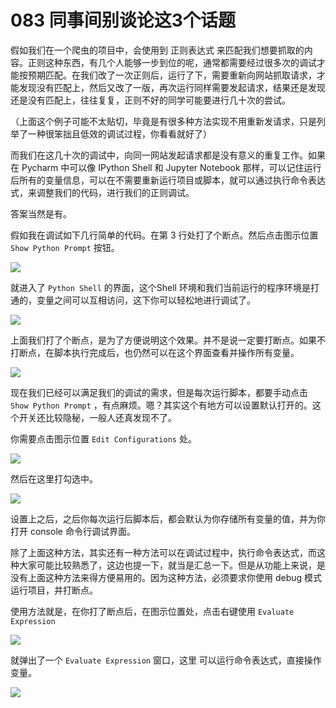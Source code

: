 # 083 同事间别谈论这3个话题

假如我们在一个爬虫的项目中，会使用到 正则表达式 来匹配我们想要抓取的内容。正则这种东西，有几个人能够一步到位的呢，通常都需要经过很多次的调试才能按预期匹配。在我们改了一次正则后，运行了下，需要重新向网站抓取请求，才能发现没有匹配上，然后又改了一版，再次运行同样需要发起请求，结果还是发现还是没有匹配上，往往复复，正则不好的同学可能要进行几十次的尝试。

（上面这个例子可能不太贴切，毕竟是有很多种方法实现不用重新发请求，只是列举了一种很笨拙且低效的调试过程，你看看就好了）

而我们在这几十次的调试中，向同一网站发起请求都是没有意义的重复工作。如果在 Pycharm 中可以像  IPython Shell  和 Jupyter Notebook 那样，可以记住运行后所有的变量信息，可以在不需要重新运行项目或脚本，就可以通过执行命令表达式，来调整我们的代码，进行我们的正则调试。

答案当然是有。

假如我在调试如下几行简单的代码。在第 3 行处打了个断点。然后点击图示位置 `Show Python Prompt` 按钮。

![](http://image.iswbm.com/Fi3N02x9OeOPatGdaReam_icn9G_)

就进入了 `Python Shell` 的界面，这个Shell 环境和我们当前运行的程序环境是打通的，变量之间可以互相访问，这下你可以轻松地进行调试了。

![](http://image.iswbm.com/Fj1W53Txj0iFs5eYhFYh_dHlPtIL)

上面我们打了个断点，是为了方便说明这个效果。并不是说一定要打断点。如果不打断点，在脚本执行完成后，也仍然可以在这个界面查看并操作所有变量。

![](http://image.iswbm.com/FlMsB7B1x6ET9mLOgydTWuTEXuOe)

现在我们已经可以满足我们的调试的需求，但是每次运行脚本，都要手动点击 `Show Python Prompt` ，有点麻烦。嗯？其实这个有地方可以设置默认打开的。这个开关还比较隐秘，一般人还真发现不了。

你需要点击图示位置 `Edit Configurations` 处。

![](http://image.iswbm.com/FmfL3r0iWx_srT_xMASBEp1ZaaId)

然后在这里打勾选中。

![](http://image.iswbm.com/FiNCYpVlI93gk1zhOdQn4c0A8FMX)

设置上之后，之后你每次运行后脚本后，都会默认为你存储所有变量的值，并为你打开 console 命令行调试界面。

除了上面这种方法，其实还有一种方法可以在调试过程中，执行命令表达式，而这种大家可能比较熟悉了，这边也提一下，就当是汇总一下。但是从功能上来说，是没有上面这种方法来得方便易用的。因为这种方法，必须要求你使用 debug 模式运行项目，并打断点。

使用方法就是，在你打了断点后，在图示位置处，点击右键使用 `Evaluate Expression`

![](http://image.iswbm.com/FrAq1tVRM7Bz948wRqZFzU2PQnI0)

就弹出了一个 `Evaluate Expression` 窗口，这里 可以运行命令表达式，直接操作变量。

![](http://image.iswbm.com/Fo2aEraqbj_2KqDt44EzJTVe8pEf)
